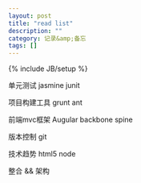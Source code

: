 ```yaml
---
layout: post
title: "read list"
description: ""
category: 记录&amp;备忘
tags: []
---
```

{% include JB/setup %}

单元测试    jasmine    junit

项目构建工具  grunt   ant

前端mvc框架   Augular backbone   spine

版本控制  git

技术趋势   html5   node

整合 && 架构